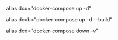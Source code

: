 alias dcu="docker-compose up -d"

alias dcub="docker-compose up -d --build"

alias dcd="docker-compose down -v"

